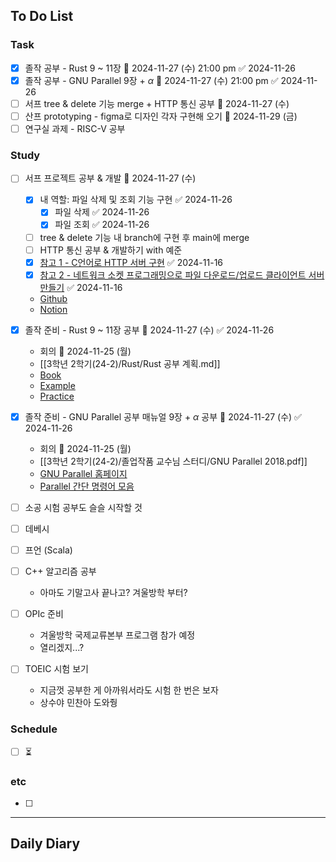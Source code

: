 ## To Do List
### Task
- [x] 졸작 공부 - Rust 9 ~ 11장 📅 2024-11-27 (수) 21:00 pm ✅ 2024-11-26
- [x] 졸작 공부 - GNU Parallel 9장 + $\alpha$ 📅 2024-11-27 (수) 21:00 pm ✅ 2024-11-26
- [ ] 서프 tree & delete 기능 merge + HTTP 통신 공부 📅 2024-11-27 (수)
- [ ] 산프 prototyping - figma로 디자인 각자 구현해 오기 📅 2024-11-29 (금) 
- [ ] 연구실 과제 - RISC-V 공부

### Study
- [ ] 서프 프로젝트 공부 & 개발 📅 2024-11-27 (수)
	- [x] 내 역할: 파일 삭제 및 조회 기능 구현 ✅ 2024-11-26
		- [x] 파일 삭제 ✅ 2024-11-26
		- [x] 파일 조회 ✅ 2024-11-26
	- [ ] tree & delete 기능 내 branch에 구현 후 main에 merge
	- [ ] HTTP 통신 공부 & 개발하기 with 예준
	- [x] [참고 1 - C언어로 HTTP 서버 구현](https://fascination-euna.tistory.com/entry/P4C-W4-W5-C%EC%96%B8%EC%96%B4%EB%A1%9C-HTTP-%EC%84%9C%EB%B2%84-%EA%B5%AC%ED%98%84) ✅ 2024-11-16
	- [x] [참고 2 - 네트워크 소켓 프로그래밍으로 파일 다운로드/업로드 클라이언트 서버 만들기](https://codingwell.tistory.com/59) ✅ 2024-11-16
	- [Github](https://github.com/2024-ServerProgramming/MultiThreading_WebHardServer)
	- [Notion](https://www.notion.so/13778461352780bc9d32eeb226a40321)

- [x] 졸작 준비 - Rust 9 ~ 11장 공부 📅 2024-11-27 (수) ✅ 2024-11-26
	- 회의 📅 2024-11-25 (월) 
	- [[3학년 2학기(24-2)/Rust/Rust 공부 계획.md]]
	- [Book](https://doc.rust-kr.org/)
	- [Example](https://doc.rust-lang.org/rust-by-example/)
	- [Practice](https://practice.course.rs/)

- [x] 졸작 준비 - GNU Parallel 공부 매뉴얼 9장 + $\alpha$ 공부 📅 2024-11-27 (수) ✅ 2024-11-26
	- 회의 📅 2024-11-25 (월) 
	- [[3학년 2학기(24-2)/졸업작품 교수님 스터디/GNU Parallel 2018.pdf]]
	- [GNU Parallel 홈페이지](https://www.gnu.org/software/parallel/man.html)
	- [Parallel 간단 명령어 모음](https://www.gnu.org/software/parallel/parallel_cheat.pdf)


- [ ] 소공 시험 공부도 슬슬 시작할 것
- [ ] 데베시
- [ ] 프언 (Scala)


- [ ] C++ 알고리즘 공부
	- 아마도 기말고사 끝나고? 겨울방학 부터?
- [ ] OPIc 준비
	- 겨울방학 국제교류본부 프로그램 참가 예정
	- 열리겠지...?
- [ ] TOEIC 시험 보기
	- 지금껏 공부한 게 아까워서라도 시험 한 번은 보자
	- 상수야 민찬아 도와줭

### Schedule
- [ ] ⏳

### etc
- [ ] 

---
## Daily Diary
